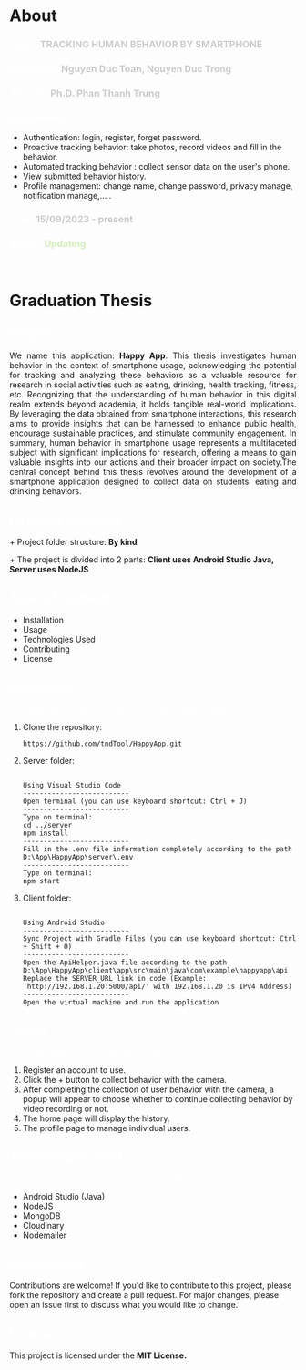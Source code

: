 <h1>About</h1>

<h3 style="color:white">Topic: <span style="color:#ccc">TRACKING HUMAN BEHAVIOR BY SMARTPHONE</span></h3>
<h3 style="color:white">Performer: <span style="color:#ccc">Nguyen Duc Toan, Nguyen Duc Trong</span></h3>
<h3 style="color:white">Advisor: <span style="color:#ccc">Ph.D. Phan Thanh Trung </span></h3>

<h3 style="color:white">Requirement:</h3>
<ul>
  <li>Authentication: login, register, forget password.</li>
  <li>Proactive tracking behavior: take photos, record videos and fill in the behavior.</li>
  <li>Automated tracking behavior : collect sensor data on the user's phone.</li>
  <li>View submitted behavior history.</li>
  <li>Profile management: change name, change password, privacy manage, notification manage,... .</li>
</ul>
<h3 style="color:white">Date: <span style="color:#ccc">15/09/2023 - present</span></h3>
<h3 style="color:white">Status: <span style="color:#d4edbc">Updating</span></h3>

<br>
<h1>Graduation Thesis</h1>

<h2 style="color:white">Project</h2>
<p style="text-align: justify">We name this application: <b>Happy App</b>. This thesis investigates human behavior in the context of smartphone usage, acknowledging the potential for tracking and analyzing these behaviors as a valuable resource for research in social activities such as eating, drinking, health tracking, fitness, etc. Recognizing that the understanding of human behavior in this digital realm extends beyond academia, it holds tangible real-world implications. By leveraging the data obtained from smartphone interactions, this research aims to provide insights that can be harnessed to enhance public health, encourage sustainable practices, and stimulate community engagement. In summary, human behavior in smartphone usage represents a multifaceted subject with significant implications for research, offering a means to gain valuable insights into our actions and their broader impact on society.The central concept behind this thesis revolves around the development of a smartphone application designed to collect data on students' eating and drinking behaviors.</p>

<h2 style="color:white">Directory Structure</h2>
<p>+ Project folder structure: <b>By kind</b></p>
<p>+ The project is divided into 2 parts: <b>Client uses Android Studio Java, Server uses NodeJS</b></p>

<h2 style="color:white">Table of Contents</h2>
<ul>
  <li>Installation</li>
  <li>Usage</li>
  <li>Technologies Used</li>
  <li>Contributing</li>
  <li>License</li>
</ul>

<h2 style="color:white">Installation</h2>
<p style="color:white">To install and run the client and server, follow these steps:</p>
<ol>
  <li>Clone the repository:</li>
  <pre><code>https://github.com/tndTool/HappyApp.git</code></pre>

  <li>Server folder:</li>
  <pre><code>
Using Visual Studio Code
--------------------------
Open terminal (you can use keyboard shortcut: Ctrl + J)
--------------------------
Type on terminal:
cd ../server
npm install
--------------------------
Fill in the .env file information completely according to the path D:\App\HappyApp\server\.env
--------------------------
Type on terminal:
npm start
</code></pre>

  <li>Client folder:</li>
<pre><code>
Using Android Studio
-------------------------- 
Sync Project with Gradle Files (you can use keyboard shortcut: Ctrl + Shift + O)
--------------------------
Open the ApiHelper.java file according to the path D:\App\HappyApp\client\app\src\main\java\com\example\happyapp\api
Replace the SERVER_URL link in code (Example: 'http://192.168.1.20:5000/api/' with 192.168.1.20 is IPv4 Address)
--------------------------
Open the virtual machine and run the application
</code></pre>
</ol>

<h2 style="color:white">Usage</h2>
<p style="color:white">To use the application, follow these steps:</p>
<ol>
  <li>Register an account to use.</li>
  <li>Click the + button to collect behavior with the camera.</li>
  <li>After completing the collection of user behavior with the camera, a popup will appear to choose whether to continue collecting behavior by video recording or not.</li>
  <li>The home page will display the history.</li>
  <li>The profile page to manage individual users.</li>
</ol>

<h2 style="color:white">Technologies Used</h2>
<p style="color:white">The following technologies were used to build this project:</p>
<ul>
  <li>Android Studio (Java)</li>
  <li>NodeJS</li>
  <li>MongoDB</li>
  <li>Cloudinary</li>
  <li>Nodemailer</li>
</ul>

<h2 style="color:white">Contributing</h2>
<p>Contributions are welcome! If you'd like to contribute to this project, please fork the repository and create a pull request. For major changes, please open an issue first to discuss what you would like to change.</p>

<h2 style="color:white">License</h2>
<p>This project is licensed under the <b>MIT License.</b></p>
